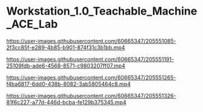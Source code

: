 # Workstation_1.0_Teachable_Machine_ACE_Lab

https://user-images.githubusercontent.com/60665347/205551085-2f3cc85f-e289-4b85-b901-874f31c3b1bb.mp4



https://user-images.githubusercontent.com/60665347/205551191-25109fdb-ade6-4568-8571-c9803207ff07.mp4



https://user-images.githubusercontent.com/60665347/205551265-f4ba6817-6dd0-438b-8082-3ab5805464c8.mp4



https://user-images.githubusercontent.com/60665347/205551326-81f6c227-a77d-446d-bcba-fe129b375345.mp4

